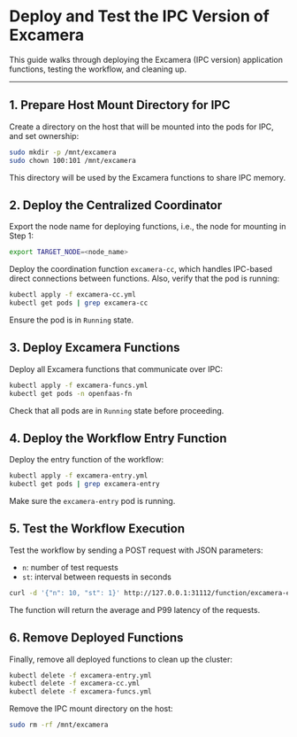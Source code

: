 # Deploy and Test the IPC Version of Excamera

This guide walks through deploying the Excamera (IPC version) application functions, testing the workflow, and cleaning up.

---

## 1. Prepare Host Mount Directory for IPC

Create a directory on the host that will be mounted into the pods for IPC, and set ownership:

```bash
sudo mkdir -p /mnt/excamera
sudo chown 100:101 /mnt/excamera
```

This directory will be used by the Excamera functions to share IPC memory.

## 2. Deploy the Centralized Coordinator

Export the node name for deploying functions, i.e., the node for mounting in Step 1:

```bash 
export TARGET_NODE=<node_name>
```

Deploy the coordination function `excamera-cc`, which handles IPC-based direct connections between functions. Also, verify that the pod is running:

```bash
kubectl apply -f excamera-cc.yml
kubectl get pods | grep excamera-cc
```

Ensure the pod is in `Running` state.

## 3. Deploy Excamera Functions

Deploy all Excamera functions that communicate over IPC:

```bash
kubectl apply -f excamera-funcs.yml
kubectl get pods -n openfaas-fn
```

Check that all pods are in `Running` state before proceeding.

## 4. Deploy the Workflow Entry Function

Deploy the entry function of the workflow:

```bash
kubectl apply -f excamera-entry.yml
kubectl get pods | grep excamera-entry
```

Make sure the `excamera-entry` pod is running.

## 5. Test the Workflow Execution

Test the workflow by sending a POST request with JSON parameters:
- `n`: number of test requests
- `st`: interval between requests in seconds

```bash
curl -d '{"n": 10, "st": 1}' http://127.0.0.1:31112/function/excamera-entry
```

The function will return the average and P99 latency of the requests.

## 6. Remove Deployed Functions

Finally, remove all deployed functions to clean up the cluster:

```bash
kubectl delete -f excamera-entry.yml
kubectl delete -f excamera-cc.yml
kubectl delete -f excamera-funcs.yml
```

Remove the IPC mount directory on the host:
```bash
sudo rm -rf /mnt/excamera
```
